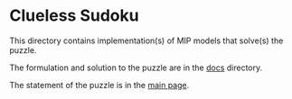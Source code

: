 # Clueless Sudoku

This directory contains implementation(s) of MIP models that solve(s) the puzzle.

The formulation and solution to the puzzle are in the [docs](docs) directory.

The statement of the puzzle is in the [main page](../README.md).